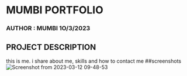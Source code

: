 # MUMBI PORTFOLIO
### AUTHOR : MUMBI 1O/3/2023
## PROJECT DESCRIPTION
 this is me. i share about me, skills and how to contact me
 ##screenshots
 ![Screenshot from 2023-03-12 09-48-53](https://user-images.githubusercontent.com/126749794/224529328-d33a3dc7-8583-4bb9-900b-3e6db567bf5b.png)
